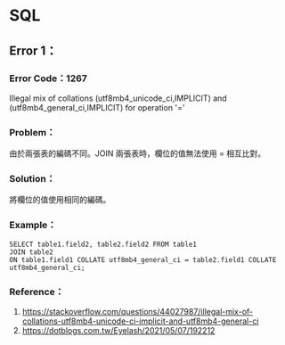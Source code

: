 # SQL
## Error 1：
### Error Code：1267
Illegal mix of collations (utf8mb4_unicode_ci,IMPLICIT) and (utf8mb4_general_ci,IMPLICIT) for operation '='
### Problem：
由於兩張表的編碼不同。JOIN 兩張表時，欄位的值無法使用 = 相互比對。
### Solution：
將欄位的值使用相同的編碼。
### Example：
```
SELECT table1.field2, table2.field2 FROM table1 
JOIN table2 
ON table1.field1 COLLATE utf8mb4_general_ci = table2.field1 COLLATE utf8mb4_general_ci;
```
### Reference：
1. https://stackoverflow.com/questions/44027987/illegal-mix-of-collations-utf8mb4-unicode-ci-implicit-and-utf8mb4-general-ci
2. https://dotblogs.com.tw/Eyelash/2021/05/07/192212

